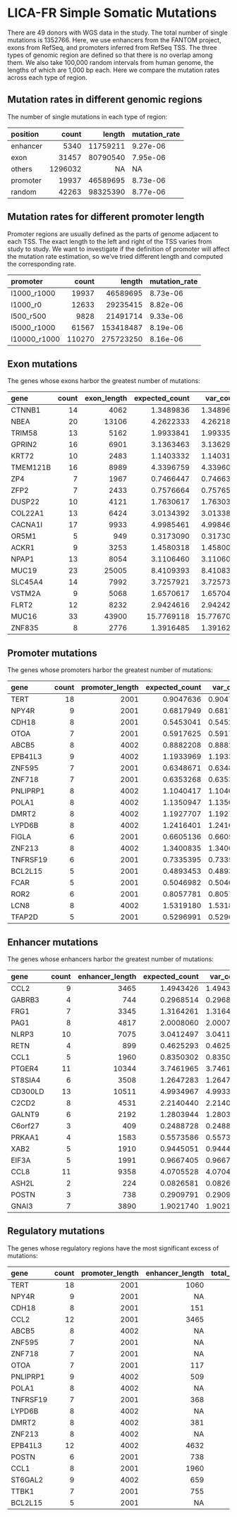 LICA-FR Simple Somatic Mutations
================

There are 49 donors with WGS data in the study. The total number of
single mutations is 1352766. Here, we use enhancers from the FANTOM
project, exons from RefSeq, and promoters inferred from RefSeq TSS. The
three types of genomic region are defined so that there is no overlap
among them. We also take 100,000 random intervals from human genome, the
lengths of which are 1,000 bp each. Here we compare the mutation rates
across each type of region.

## Mutation rates in different genomic regions

The number of single mutations in each type of region:

| position |   count |   length | mutation\_rate |
| :------- | ------: | -------: | :------------- |
| enhancer |    5340 | 11759211 | 9.27e-06       |
| exon     |   31457 | 80790540 | 7.95e-06       |
| others   | 1296032 |       NA | NA             |
| promoter |   19937 | 46589695 | 8.73e-06       |
| random   |   42263 | 98325390 | 8.77e-06       |

## Mutation rates for different promoter length

Promoter regions are usually defined as the parts of genome adjacent to
each TSS. The exact length to the left and right of the TSS varies from
study to study. We want to investigate if the definition of promoter
will affect the mutation rate estimation, so we’ve tried different
length and computed the corresponding rate.

| promoter      |  count |    length | mutation\_rate |
| :------------ | -----: | --------: | :------------- |
| l1000\_r1000  |  19937 |  46589695 | 8.73e-06       |
| l1000\_r0     |  12633 |  29235415 | 8.82e-06       |
| l500\_r500    |   9828 |  21491714 | 9.33e-06       |
| l5000\_r1000  |  61567 | 153418487 | 8.19e-06       |
| l10000\_r1000 | 110270 | 275723250 | 8.16e-06       |

## Exon mutations

<!-- The transcripts whose exon harbor the greatest number of mutations: -->

The genes whose exons harbor the greatest number of
mutations:

| gene     | count | exon\_length | expected\_count | var\_count | log.p\_value |
| :------- | ----: | -----------: | --------------: | ---------: | -----------: |
| CTNNB1   |    14 |         4062 |       1.3489836 |  1.3489672 |     9.665504 |
| NBEA     |    20 |        13106 |       4.2622333 |  4.2621822 |     7.547142 |
| TRIM58   |    13 |         5162 |       1.9933841 |  1.9933558 |     6.699370 |
| GPRIN2   |    16 |         6901 |       3.1363463 |  3.1362960 |     6.652535 |
| KRT72    |    10 |         2483 |       1.1403332 |  1.1403151 |     6.437622 |
| TMEM121B |    16 |         8989 |       4.3396759 |  4.3396034 |     4.880613 |
| ZP4      |     7 |         1967 |       0.7466447 |  0.7466345 |     4.872836 |
| ZFP2     |     7 |         2433 |       0.7576664 |  0.7576579 |     4.832429 |
| DUSP22   |    10 |         4121 |       1.7630617 |  1.7630345 |     4.788151 |
| COL22A1  |    13 |         6424 |       3.0134392 |  3.0133893 |     4.771945 |
| CACNA1I  |    17 |         9933 |       4.9985461 |  4.9984619 |     4.703385 |
| OR5M1    |     5 |          949 |       0.3173090 |  0.3173051 |     4.686166 |
| ACKR1    |     9 |         3253 |       1.4580318 |  1.4580087 |     4.651718 |
| NPAP1    |    13 |         8054 |       3.1106460 |  3.1106021 |     4.631220 |
| MUC19    |    23 |        25005 |       8.4109393 |  8.4108372 |     4.611085 |
| SLC45A4  |    14 |         7992 |       3.7257921 |  3.7257325 |     4.440156 |
| VSTM2A   |     9 |         5068 |       1.6570617 |  1.6570414 |     4.228140 |
| FLRT2    |    12 |         8232 |       2.9424616 |  2.9424223 |     4.224692 |
| MUC16    |    33 |        43900 |      15.7769118 | 15.7767076 |     3.993117 |
| ZNF835   |     8 |         2776 |       1.3916485 |  1.3916255 |     3.990074 |

## Promoter mutations

<!-- The transcripts whose promoters harbor the greatest number of mutations: -->

The genes whose promoters harbor the greatest number of
mutations:

| gene     | count | promoter\_length | expected\_count | var\_count | log.p\_value |
| :------- | ----: | ---------------: | --------------: | ---------: | -----------: |
| TERT     |    18 |             2001 |       0.9047636 |  0.9047517 |    16.960507 |
| NPY4R    |     9 |             2001 |       0.6817949 |  0.6817870 |     7.322518 |
| CDH18    |     8 |             2001 |       0.5453041 |  0.5452989 |     6.922265 |
| OTOA     |     7 |             2001 |       0.5917625 |  0.5917565 |     5.521320 |
| ABCB5    |     8 |             4002 |       0.8882208 |  0.8882142 |     5.358476 |
| EPB41L3  |     9 |             4002 |       1.1933969 |  1.1933844 |     5.332485 |
| ZNF595   |     7 |             2001 |       0.6348671 |  0.6348603 |     5.323807 |
| ZNF718   |     7 |             2001 |       0.6353268 |  0.6353199 |     5.321780 |
| PNLIPRP1 |     8 |             4002 |       1.1040417 |  1.1040308 |     4.685084 |
| POLA1    |     8 |             4002 |       1.1350947 |  1.1350834 |     4.600537 |
| DMRT2    |     8 |             4002 |       1.1927707 |  1.1927585 |     4.450290 |
| LYPD6B   |     8 |             4002 |       1.2416401 |  1.2416267 |     4.329367 |
| FIGLA    |     6 |             2001 |       0.6605136 |  0.6605061 |     4.182418 |
| ZNF213   |     8 |             4002 |       1.3400835 |  1.3400684 |     4.101683 |
| TNFRSF19 |     6 |             2001 |       0.7335395 |  0.7335308 |     3.935993 |
| BCL2L15  |     5 |             2001 |       0.4893453 |  0.4893411 |     3.807144 |
| FCAR     |     5 |             2001 |       0.5046982 |  0.5046937 |     3.745550 |
| ROR2     |     6 |             2001 |       0.8057781 |  0.8057680 |     3.717739 |
| LCN8     |     8 |             4002 |       1.5319180 |  1.5318992 |     3.709598 |
| TFAP2D   |     5 |             2001 |       0.5296991 |  0.5296941 |     3.649494 |

## Enhancer mutations

<!-- The transcripts whose enhancers harbor the greatest number of mutations: -->

The genes whose enhancers harbor the greatest number of
mutations:

| gene    | count | enhancer\_length | expected\_count | var\_count | log.p\_value |
| :------ | ----: | ---------------: | --------------: | ---------: | -----------: |
| CCL2    |     9 |             3465 |       1.4943426 |  1.4943152 |     4.569551 |
| GABRB3  |     4 |              744 |       0.2968514 |  0.2968466 |     3.592672 |
| FRG1    |     7 |             3345 |       1.3164261 |  1.3164036 |     3.362017 |
| PAG1    |     8 |             4817 |       2.0008060 |  2.0007712 |     2.958808 |
| NLRP3   |    10 |             7075 |       3.0412497 |  3.0411952 |     2.914148 |
| RETN    |     4 |              899 |       0.4625293 |  0.4625197 |     2.879082 |
| CCL1    |     5 |             1960 |       0.8350302 |  0.8350150 |     2.769730 |
| PTGER4  |    11 |            10344 |       3.7461965 |  3.7461396 |     2.762055 |
| ST8SIA4 |     6 |             3508 |       1.2647283 |  1.2647087 |     2.710457 |
| CD300LD |    13 |            10511 |       4.9934967 |  4.9933987 |     2.699705 |
| C2CD2   |     8 |             4531 |       2.2140440 |  2.2140002 |     2.687027 |
| GALNT9  |     6 |             2192 |       1.2803944 |  1.2803656 |     2.684063 |
| C6orf27 |     3 |              409 |       0.2488728 |  0.2488674 |     2.670771 |
| PRKAA1  |     4 |             1583 |       0.5573586 |  0.5573505 |     2.587462 |
| XAB2    |     5 |             1910 |       0.9445051 |  0.9444862 |     2.540936 |
| EIF3A   |     5 |             1991 |       0.9667405 |  0.9667213 |     2.498257 |
| CCL8    |    11 |             9358 |       4.0705528 |  4.0704779 |     2.490336 |
| ASH2L   |     2 |              224 |       0.0826581 |  0.0826569 |     2.490309 |
| POSTN   |     3 |              738 |       0.2909791 |  0.2909743 |     2.480643 |
| GNAI3   |     7 |             3890 |       1.9021740 |  1.9021360 |     2.459992 |

## Regulatory mutations

<!-- The transcripts whose regulatory regions have the most significant excess of mutations: -->

The genes whose regulatory regions have the most significant excess of
mutations:

| gene     | count | promoter\_length | enhancer\_length | total\_length | expected\_count | log.p\_value |
| :------- | ----: | ---------------: | ---------------: | ------------: | --------------: | -----------: |
| TERT     |    18 |             2001 |             1060 |          3061 |       1.4792078 |    13.353180 |
| NPY4R    |     9 |             2001 |               NA |          2001 |       0.6817949 |     7.322518 |
| CDH18    |     8 |             2001 |              151 |          2152 |       0.6070814 |     6.573089 |
| CCL2     |    12 |             2001 |             3465 |          5466 |       2.0502997 |     5.755453 |
| ABCB5    |     8 |             4002 |               NA |          4002 |       0.8882208 |     5.358476 |
| ZNF595   |     7 |             2001 |               NA |          2001 |       0.6348671 |     5.323807 |
| ZNF718   |     7 |             2001 |               NA |          2001 |       0.6353268 |     5.321780 |
| OTOA     |     7 |             2001 |              117 |          2118 |       0.6357745 |     5.319807 |
| PNLIPRP1 |     9 |             4002 |              509 |          4511 |       1.3082371 |     5.017702 |
| POLA1    |     8 |             4002 |               NA |          4002 |       1.1350947 |     4.600537 |
| TNFRSF19 |     7 |             2001 |              368 |          2369 |       0.8572559 |     4.494396 |
| LYPD6B   |     8 |             4002 |               NA |          4002 |       1.2416401 |     4.329367 |
| DMRT2    |     8 |             4002 |              381 |          4383 |       1.3186418 |     4.149580 |
| ZNF213   |     8 |             4002 |               NA |          4002 |       1.3400835 |     4.101683 |
| EPB41L3  |    12 |             4002 |             4632 |          8634 |       3.0392463 |     4.094068 |
| POSTN    |     6 |             2001 |              738 |          2739 |       0.7090115 |     4.015609 |
| CCL1     |     8 |             2001 |             1960 |          3961 |       1.3991466 |     3.974249 |
| ST6GAL2  |     9 |             4002 |              659 |          4661 |       1.8451693 |     3.880067 |
| TTBK1    |     7 |             2001 |              755 |          2756 |       1.1011391 |     3.824593 |
| BCL2L15  |     5 |             2001 |               NA |          2001 |       0.4893453 |     3.807144 |
